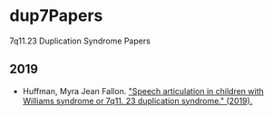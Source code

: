 # dup7Papers
7q11.23 Duplication Syndrome Papers

## 2019

- Huffman, Myra Jean Fallon. ["Speech articulation in children with Williams syndrome or 7q11. 23 duplication syndrome." (2019).](https://ir.library.louisville.edu/cgi/viewcontent.cgi?article=4316&context=etd)
